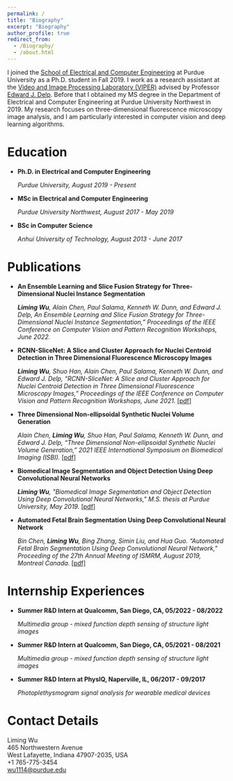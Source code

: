 ```yaml
---
permalink: /
title: "Biography"
excerpt: "Biography"
author_profile: true
redirect_from: 
  - /Biography/
  - /about.html
---
```


I joined the [School of Electrical and Computer Engineering](https://engineering.purdue.edu/ECE) at Purdue University as a Ph.D. student in Fall 2019. I work as a research assistant at the [Video and Image Processing Laboratory (VIPER)](https://engineering.purdue.edu/~ips/) advised by Professor [Edward J. Delp](https://engineering.purdue.edu/~ace/). Before that I obtained my MS degree in the Department of Electrical and Computer Engineering at Purdue University Northwest in 2019. My research focuses on three-dimensional fluorescence microscopy image analysis, and I am particularly interested in computer vision and deep learning algorithms. 

# Education
* **Ph.D. in Electrical and Computer Engineering**

  *Purdue University, August 2019 - Present*

* **MSc in Electrical and Computer Engineering**

  *Purdue University Northwest, August 2017 - May 2019*

* **BSc in Computer Science**

  *Anhui University of Technology, August 2013 - June 2017*

# Publications

* **An Ensemble Learning and Slice Fusion Strategy for Three-Dimensional Nuclei Instance Segmentation**
  
  ***Liming Wu**, Alain Chen, Paul Salama, Kenneth W. Dunn, and Edward J. Delp, An Ensemble Learning and Slice Fusion Strategy for Three-Dimensional Nuclei Instance Segmentation,” Proceedings of the IEEE Conference on Computer Vision and Pattern Recognition Workshops, June 2022.*
* **RCNN-SliceNet: A Slice and Cluster Approach for Nuclei Centroid Detection in Three Dimensional Fluorescence Microscopy Images**
  
  ***Liming Wu**, Shuo Han, Alain Chen, Paul Salama, Kenneth W. Dunn, and Edward J. Delp, “RCNN-SliceNet: A Slice and Cluster Approach for Nuclei Centroid Detection in Three Dimensional Fluorescence Microscopy Images,” Proceedings of the IEEE Conference on Computer Vision and Pattern Recognition Workshops, June 2021.* [[pdf]](https://openaccess.thecvf.com/content/CVPR2021W/CVMI/papers/Wu_RCNN-SliceNet_A_Slice_and_Cluster_Approach_for_Nuclei_Centroid_Detection_CVPRW_2021_paper.pdf)
* **Three Dimensional Non-ellipsoidal Synthetic Nuclei Volume Generation**
  
  *Alain Chen, **Liming Wu**, Shuo Han, Paul Salama, Kenneth W. Dunn, and Edward J. Delp, “Three Dimensional Non-ellipsoidal Synthetic Nuclei Volume Generation,” 2021 IEEE International Symposium on Biomedical Imaging (ISBI).* [[pdf]](https://ieeexplore.ieee.org/document/9434149)
* **Biomedical Image Segmentation and Object Detection Using Deep Convolutional Neural Networks**
  
  ***Liming Wu**, "Biomedical Image Segmentation and Object Detection Using Deep Convolutional Neural Networks," M.S. thesis at Purdue University, May 2019.* [[pdf]](https://hammer.purdue.edu/articles/thesis/Biomedical_Image_Segmentation_and_Object_Detection_Using_Deep_Convolutional_Neural_Networks/8051702)
* **Automated Fetal Brain Segmentation Using Deep Convolutional Neural Network**
  
  *Bin Chen, **Liming Wu**, Bing Zhang, Simin Liu, and Hua Guo. “Automated Fetal Brain Segmentation Using Deep Convolutional Neural Network," Proceeding of the 27th Annual Meeting of ISMRM, August 2019, Montreal Canada.* [[pdf]](http://indexsmart.mirasmart.com/ISMRM2019/PDFfiles/4797.html)

# Internship Experiences

* **Summer R&D Intern at Qualcomm, San Diego, CA, 05/2022 - 08/2022**
  
  *Multimedia group - mixed function depth sensing of structure light images*
* **Summer R&D Intern at Qualcomm, San Diego, CA, 05/2021 - 08/2021**
  
  *Multimedia group - mixed function depth sensing of structure light images*
* **Summer R&D Intern at PhysIQ, Naperville, IL, 06/2017 - 09/2017**
  
  *Photoplethysmogram signal analysis for wearable medical devices*


# Contact Details
Liming Wu\
465 Northwestern Avenue\
West Lafayette, Indiana 47907-2035, USA\
+1 765-775-3454\
wu1114@purdue.edu